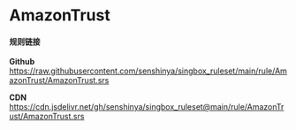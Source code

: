 # AmazonTrust

#### 规则链接

**Github**
https://raw.githubusercontent.com/senshinya/singbox_ruleset/main/rule/AmazonTrust/AmazonTrust.srs

**CDN**
https://cdn.jsdelivr.net/gh/senshinya/singbox_ruleset@main/rule/AmazonTrust/AmazonTrust.srs